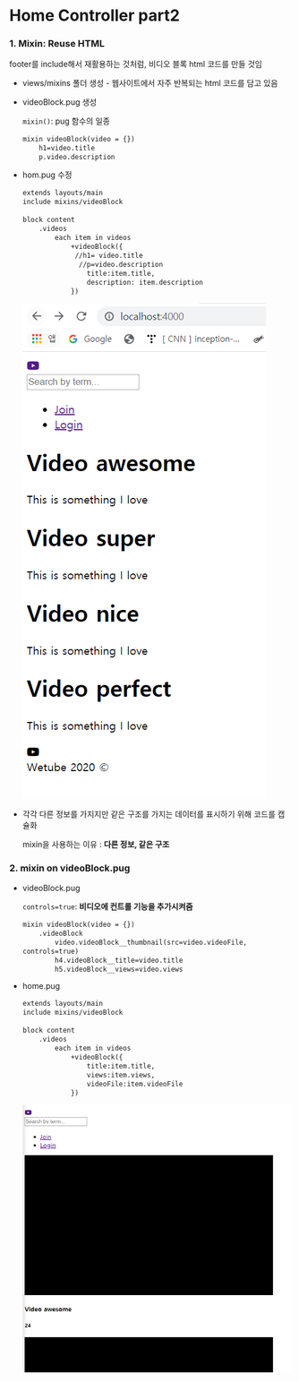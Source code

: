 # Home Controller part2

### 1. Mixin: Reuse HTML

footer를 include해서 재활용하는 것처럼, 비디오 블록 html 코드를 만들 것임

- views/mixins 폴더 생성 - 웹사이트에서 자주 반복되는 html 코드를 담고 있음

- videoBlock.pug 생성

  `mixin()`: pug 함수의 일종

  ```
  mixin videoBlock(video = {})
      h1=video.title
      p.video.description
  ```

- hom.pug 수정

  ```
  extends layouts/main
  include mixins/videoBlock
  
  block content
      .videos
          each item in videos
              +videoBlock({
           	   //h1= video.title
  				//p=video.description
                  title:item.title,
                  description: item.description
              })      
  ```

  ![image-20200316231553201](images/image-20200316231553201.png) 

- 각각 다른 정보를 가지지만 같은 구조를 가지는 데이터를 표시하기 위해 코드를 캡슐화

  mixin을 사용하는 이유 : **다른 정보, 같은 구조**

  

### 2. mixin on videoBlock.pug

- videoBlock.pug

  `controls=true`: **비디오에 컨트롤 기능을 추가시켜줌**

  ```
  mixin videoBlock(video = {})
      .videoBlock
          video.videoBlock__thumbnail(src=video.videoFile, controls=true)
          h4.videoBlock__title=video.title
          h5.videoBlock__views=video.views
  ```

- home.pug

  ```
  extends layouts/main
  include mixins/videoBlock
  
  block content
      .videos
          each item in videos
              +videoBlock({
                  title:item.title,
                  views:item.views,
                  videoFile:item.videoFile
              })
  ```

  ![image-20200316233950891](images/image-20200316233950891.png)